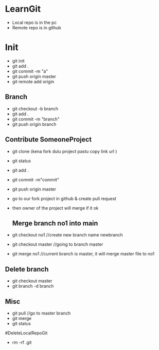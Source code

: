 # LearnGit

- Local repo is in the pc
- Remote repo is in github
                     

# Init

- git init
- git add .
- git commit -m "a"
- git push origin master
- git remote add origin <server>


## Branch

- git checkout -b branch
- git add .
- git commit -m  "branch"
- git push origin branch

## Contribute SomeoneProject

- git clone (kena fork dulu project pastu copy link url )
- git status
- git add .
- git commit -m"commit"
- git push origin master
- go to our fork project in github & create pull request
- then owner of the project will merge if it ok
  
  ## Merge branch no1 into main
  
- git checkout no1	//create new branch name newbranch
- git checkout master				//going to branch master
- git merge no1				//current branch is master, it will merge master file to no1

## Delete branch

- git checkout master
- git branch -d branch

## Misc
- git pull //go to master branch
- git merge
- git status

#DeleteLocalRepoGit
- rm -rf .git




